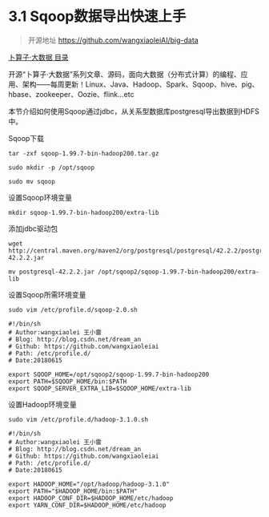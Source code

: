 # 3.1 Sqoop数据导出快速上手

>开源地址 https://github.com/wangxiaoleiAI/big-data
>
[卜算子·大数据 目录](./../../README.md)
>
开源“卜算子·大数据”系列文章、源码，面向大数据（分布式计算）的编程、应用、架构——每周更新！Linux、Java、Hadoop、Spark、Sqoop、hive、pig、hbase、zookeeper、Oozie、flink...etc


本节介绍如何使用Sqoop通过jdbc，从关系型数据库postgresql导出数据到HDFS中。

Sqoop下载

```
tar -zxf sqoop-1.99.7-bin-hadoop200.tar.gz
```
```
sudo mkdir -p /opt/sqoop
```
```
sudo mv sqoop
```


设置Sqoop环境变量


```
mkdir sqoop-1.99.7-bin-hadoop200/extra-lib
```
添加jdbc驱动包
```
wget http://central.maven.org/maven2/org/postgresql/postgresql/42.2.2/postgresql-42.2.2.jar

mv postgresql-42.2.2.jar /opt/sqoop2/sqoop-1.99.7-bin-hadoop200/extra-lib
```

设置Sqoop所需环境变量
```
sudo vim /etc/profile.d/sqoop-2.0.sh
```

```
#!/bin/sh
# Author:wangxiaolei 王小雷
# Blog: http://blog.csdn.net/dream_an
# Github: https://github.com/wangxiaoleiai
# Path: /etc/profile.d/
# Date:20180615

export SQOOP_HOME=/opt/sqoop2/sqoop-1.99.7-bin-hadoop200
export PATH=$SQOOP_HOME/bin:$PATH
export SQOOP_SERVER_EXTRA_LIB=$SQOOP_HOME/extra-lib
```

设置Hadoop环境变量

```
sudo vim /etc/profile.d/hadoop-3.1.0.sh
```

```
#!/bin/sh
# Author:wangxiaolei 王小雷
# Blog: http://blog.csdn.net/dream_an
# Github: https://github.com/wangxiaoleiai
# Path: /etc/profile.d/
# Date:20180615

export HADOOP_HOME="/opt/hadoop/hadoop-3.1.0"
export PATH="$HADOOP_HOME/bin:$PATH"
export HADOOP_CONF_DIR=$HADOOP_HOME/etc/hadoop
export YARN_CONF_DIR=$HADOOP_HOME/etc/hadoop
```

